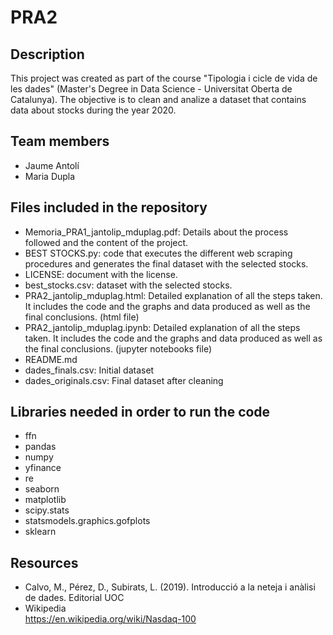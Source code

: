 # PRA2

## Description
This project was created as part of the course "Tipologia i cicle de vida de les dades" (Master's Degree in Data Science - Universitat Oberta de Catalunya).
The objective is to clean and analize a dataset that contains data about stocks during the year 2020.

## Team members
- Jaume Antolí
- Maria Dupla

## Files included in the repository
- Memoria_PRA1_jantolip_mduplag.pdf: Details about the process followed and the content of the project.
- BEST STOCKS.py: code that executes the different web scraping procedures and generates the final dataset with the selected stocks.
- LICENSE: document with the license.
- best_stocks.csv: dataset with the selected stocks.
- PRA2_jantolip_mduplag.html: Detailed explanation of all the steps taken. It includes the code and the graphs and data produced as well as the final conclusions. (html file)
- PRA2_jantolip_mduplag.ipynb: Detailed explanation of all the steps taken. It includes the code and the graphs and data produced as well as the final conclusions. (jupyter notebooks file)
- README.md
- dades_finals.csv: Initial dataset
- dades_originals.csv: Final dataset after cleaning

## Libraries needed in order to run the code
- ffn
- pandas
- numpy
- yfinance
- re
- seaborn
- matplotlib
- scipy.stats
- statsmodels.graphics.gofplots
- sklearn

## Resources
- Calvo, M., Pérez, D., Subirats, L. (2019). Introducció a la neteja i anàlisi de dades. Editorial UOC
- Wikipedia  
    https://en.wikipedia.org/wiki/Nasdaq-100
